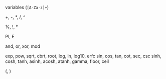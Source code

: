 variables (`[A-Za-z]+`)

+, -, \*, /, ^

%, !, °

PI, E

and, or, xor, mod

exp, pow, sqrt, cbrt, root, log, ln, log10, erfc
sin, cos, tan, cot, sec, csc
sinh, cosh, tanh, asinh, acosh, atanh, gamma, floor, ceil

(, )



